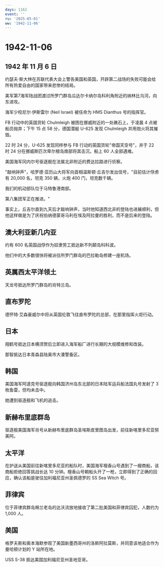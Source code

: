 ```yaml
---
days: 1162
event: ''
ru: '2025-05-01'
ww: '1942-11-06'
---
```


# 1942-11-06

## 1942 年 11 月 6 日

约瑟夫·斯大林在苏联代表大会上警告美国和英国，开辟第二战场的失败可能会给所有热爱自由的国家带来悲惨的结局。

美军第7海军陆战团渡过所罗门群岛瓜达尔卡纳尔岛科利角附近的纳林比乌河，向东进攻。

海军少校尼尔·伊斯雷尔 (Neil Israel) 被任命为 HMS Dianthus 号的指挥官。

FB 行动中的英国货轮 Chulmleigh 被困在挪威附近的一处礁石上，于凌晨 4
点被船员抛弃；下午 15 点 58 分，德国潜艇 U-625 发现 Chulmleigh
并用炮火将其摧毁。

22 时 24 分，U-625 发现同样参与 FB 行动的英国货轮"帝国天空号"，并于 22
时 24 分在挪威斯匹次卑尔根岛南部将其击沉，船上 60 人全部遇难。

美国海军冈内尔号驱逐舰在法属北非附近的费达拉路进行侦察。

"敲响钟声"，哈罗德·亚历山大将军向首相温斯顿·丘吉尔发出信号，"目前估计俘虏有
20,000 名，坦克 350 辆，火炮 400 门，坦克数千辆。

我们的机动部队位于马特鲁港南部。

第八集团军正在推进。"

事实上，丘吉尔直到九天后才敲响钟声，当时他知道西北非的登陆也进展顺利，但他这样做是为了庆祝伯纳德蒙哥马利在埃及阿拉曼的胜利，而不是后来的登陆。

## 澳大利亚新几内亚

约有 600 名英国战俘作为奴隶劳工抵达新不列颠岛科科波。

他们中的大多数很快将被派往所罗门群岛的巴拉勒岛修建一座机场。

## 英属西太平洋领土

天龙号抵达所罗门群岛的肖特兰岛。

## 直布罗陀

德怀特·艾森豪威尔中将从英国伦敦飞往直布罗陀的总部，在那里指挥火炬行动。

## 日本

翔鹤号抵达日本横须贺后立即进入海军船厂进行长期的大规模维修和改装。

那智抵达日本青森县陆奥市大湊警备区。

## 韩国

美国海军阿道克号驱逐舰向韩国济州岛东北部的日本陆军运兵船法国丸号发射了 3
枚鱼雷，但均未击中。

她遭到驱逐舰和飞机的追击。

## 新赫布里底群岛

驱逐舰美国海军肖号从新赫布里底群岛圣埃斯皮里图岛出发，前往新喀里多尼亚努美阿。

## 太平洋

在护送从美国前往新喀里多尼亚的船队时，美国海军檀香山号遇到了一艘商船，该商船拒绝回答挑战长达
10
分钟。檀香山号朝船头开了一枪，立即得到了正确的回应，确认该船是驶往加利福尼亚州圣佩德罗的
SS Sea Witch 号。

## 菲律宾

位于菲律宾群岛棉兰老岛的达沃流放地接收了第二批美国和菲律宾囚犯，人数约为
1,000 人。

## 美国

格罗夫斯和奥本海默参观了美国新墨西哥州的洛斯阿拉莫斯，并同意该地适合作为曼哈顿计划的
Y 站所在地。

USS S-38 抵达美国加利福尼亚州圣地亚哥。
